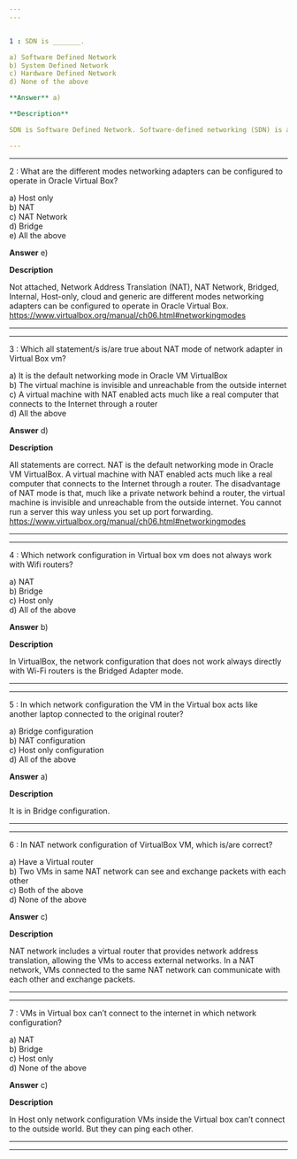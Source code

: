 ```yaml
---  
---  


1 : SDN is _______.  

a) Software Defined Network  
b) System Defined Network  
c) Hardware Defined Network  
d) None of the above  

**Answer** a)  

**Description**  

SDN is Software Defined Network. Software-defined networking (SDN) is an approach to network management that enables dynamic and programmatically efficient network configuration.  

---  
```

---  


2 : What are the different modes networking adapters can be configured to operate in Oracle Virtual Box?  

a) Host only  
b) NAT  
c) NAT Network  
d) Bridge  
e) All the above  

**Answer** e)  

**Description**  

Not attached, Network Address Translation (NAT), NAT Network, Bridged, Internal, Host-only, cloud and generic are different modes networking adapters can be configured to operate in Oracle Virtual Box. https://www.virtualbox.org/manual/ch06.html#networkingmodes  

---  
---  


3 : Which all statement/s is/are true about NAT mode of network adapter in Virtual Box vm?  

a) It is the default networking mode in Oracle VM VirtualBox  
b) The virtual machine is invisible and unreachable from the outside internet  
c) A virtual machine with NAT enabled acts much like a real computer that connects to the Internet through a router  
d) All the above  

**Answer** d)  

**Description**  

All statements are correct. NAT is the default networking mode in Oracle VM VirtualBox. A virtual machine with NAT enabled acts much like a real computer that connects to the Internet through a router.  The disadvantage of NAT mode is that, much like a private network behind a router, the virtual machine is invisible and unreachable from the outside internet. You cannot run a server this way unless you set up port forwarding. https://www.virtualbox.org/manual/ch06.html#networkingmodes  

---  
---  


4 : Which network configuration in Virtual box vm does not always work with Wifi routers?  

a) NAT  
b) Bridge  
c) Host only  
d) All of the above  

**Answer** b)  

**Description**  

In VirtualBox, the network configuration that does not work always directly with Wi-Fi routers is the Bridged Adapter mode.  

---   
---  


5 : In which network configuration the VM in the Virtual box acts like another laptop connected to the original router?  

a) Bridge configuration  
b) NAT configuration  
c) Host only configuration  
d) All of the above  

**Answer** a)  

**Description**  

It is in Bridge configuration.  

---  
---  


6 : In NAT network configuration of VirtualBox VM, which is/are correct?  

a) Have a Virtual router  
b) Two VMs in same NAT network can see and exchange packets with each other  
c) Both of the above  
d) None of the above  

**Answer** c)  

**Description**  

NAT network includes a virtual router that provides network address translation, allowing the VMs to access external networks. In a NAT network, VMs connected to the same NAT network can communicate with each other and exchange packets.  

---  
---  


7 : VMs in Virtual box can’t connect to the internet in which network configuration?  

a) NAT  
b) Bridge  
c) Host only  
d) None of the above  

**Answer** c)  

**Description**  

In Host only network configuration VMs inside the Virtual box can’t connect to the outside world. But they can ping each other.  

---  
---  


